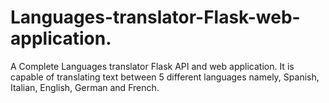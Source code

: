 # Languages-translator-Flask-web-application.
A Complete Languages translator Flask API and web application. It is capable of translating text between 5 different languages namely, Spanish, Italian, English, German and French.
